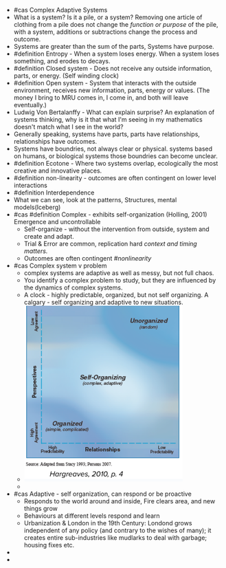 - #cas Complex Adaptive Systems
- What is a system? Is it a pile, or a system?  Removing one article of clothing from a pile does not change the *function or purpose* of the pile, with a system, additions or subtractions change the process and outcome.
- Systems are greater than the sum of the parts, Systems have purpose.
- #definition Entropy - When a system loses energy. When a system loses something, and erodes to decays.
- #definition Closed system - Does not receive any outside information, parts, or energy. (Self winding clock)
- #definition Open system - System that interacts with the outside environment, receives new information, parts, energy or values. (The money I bring to MRU comes in, I come in, and both will leave eventually.)
- Ludwig Von Bertalanffy - What can explain surprise? An explanation of systems thinking, why is it that what I'm seeing in my mathematics doesn't match what I see in the world?
- Generally speaking, systems have parts, parts have relationships, relationships have outcomes.
- Systems have boundries, not always clear or physical.  systems based on humans, or biological systems those boundries can become unclear.
- #definition Ecotone - Where two systems overlap, ecologically the most creative and innovative places.
- #definition non-linearity - outcomes are often contingent on lower level interactions
- #definition Interdependence
- What we can see, look at the patterns, Structures, mental models(Iceberg)
- #cas #definition Complex - exhibits self-organization (Holling, 2001) Emergence and uncontrollable
	- Self-organize - without the intervention from outside, system and create and adapt.
	- Trial & Error are common, replication hard *context and timing matters.*
	- Outcomes are often contingent *#nonlinearity*
- #cas Complex system v problem
	- complex systems are adaptive as well as messy, but not full chaos.
	- You identify a complex problem to study, but they are influenced by the dynamics of complex systems.
	- A clock - highly predictable, organized, but not self organizing.  A calgary - self organizing and adaptive to new situations.
	- ![image.png](../assets/image_1736877078958_0.png)
	-
- #cas Adaptive - self organization, can respond or be proactive
	- Responds to the world around and inside, Fire clears area, and new things grow
	- Behaviours at different levels respond and learn
	- Urbanization & London in the 19th Century: Londond grows independent of any policy (and contrary to the wishes of many); it creates entire sub-industries like mudlarks to deal with garbage; housing fixes etc.
-
-